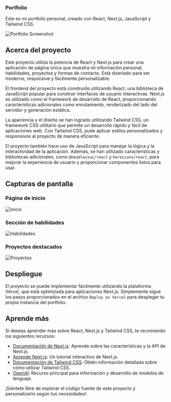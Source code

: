 ### Portfolio

Este es mi portfolio personal, creado con React, Next.js, JavaScript y Tailwind CSS.

![Portfolio Screenshot](/path/to/portfolio-screenshot.png)

## Acerca del proyecto

Este proyecto utiliza la potencia de React y Next.js para crear una aplicación de página única que muestra mi información personal, habilidades, proyectos y formas de contacto. Está diseñado para ser moderno, responsive y fácilmente personalizable.

El frontend del proyecto está construido utilizando React, una biblioteca de JavaScript popular para construir interfaces de usuario interactivas. Next.js es utilizado como el framework de desarrollo de React, proporcionando características adicionales como enrutamiento, renderizado del lado del servidor y generación estática.

La apariencia y el diseño se han logrado utilizando Tailwind CSS, un framework CSS utilitario que permite un desarrollo rápido y fácil de aplicaciones web. Con Tailwind CSS, pude aplicar estilos personalizados y responsivos al proyecto de manera eficiente.

El proyecto también hace uso de JavaScript para manejar la lógica y la interactividad de la aplicación. Además, se han utilizado características y bibliotecas adicionales, como `@headlessui/react` y `heroicons/react`, para mejorar la experiencia de usuario y proporcionar componentes listos para usar.

## Capturas de pantalla

### Página de inicio
![Inicio](/path/to/inicio-screenshot.png)

### Sección de habilidades
![Habilidades](/path/to/habilidades-screenshot.png)

### Proyectos destacados
![Proyectos](/path/to/proyectos-screenshot.png)

## Despliegue

El proyecto se puede implementar fácilmente utilizando la plataforma Vercel, que está optimizada para aplicaciones Next.js. Simplemente sigue los pasos proporcionados en el archivo `Deploy on Vercel` para desplegar tu propia instancia del portfolio.

## Aprende más

Si deseas aprender más sobre React, Next.js y Tailwind CSS, te recomiendo los siguientes recursos:

- [Documentación de Next.js](https://nextjs.org/docs): Aprende sobre las características y la API de Next.js.
- [Aprende Next.js](https://nextjs.org/learn): Un tutorial interactivo de Next.js.
- [Documentación de Tailwind CSS](https://tailwindcss.com/docs): Obtén información detallada sobre cómo utilizar Tailwind CSS.
- [OpenAI](https://openai.com/): Recurso principal para información y desarrollo de modelos de lenguaje.

¡Siéntete libre de explorar el código fuente de este proyecto y personalizarlo según tus necesidades!
